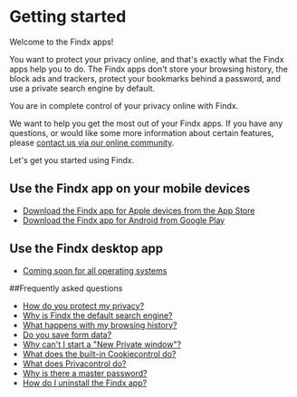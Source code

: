 # Getting started

Welcome to the Findx apps! 

You want to protect your privacy online, and that's exactly what the Findx apps help you to do. The Findx apps don't store your browsing history, the block ads and trackers, protect your bookmarks behind a password, and use a private search engine by default. 

You are in complete control of your privacy online with Findx. 

We want to help you get the most out of your Findx apps. If you have any questions, or would like some more information about certain features, please [contact us via our online community](https://forum.privacore.com/index.php?p=/categories/findxapps).

Let's get you started using Findx. 

## Use the Findx app on your mobile devices
- [Download the Findx app for Apple devices from the App Store](https://itunes.apple.com/us/app/findx-private-search-engine/id1289648958?mt=8)
- [Download the Findx app for Android from Google Play](https://play.google.com/store/apps/details?id=com.privacore.findx)

## Use the Findx desktop app
- [Coming soon for all operating systems](https://get.findx.com/desktop/)

##Frequently asked questions
- [How do you protect my privacy?](/en/findxapps/faq/protectprivacy)
- [Why is Findx the default search engine?](/en/findxapps/faq/findxdefault)
- [What happens with my browsing history?](/en/findxapps/faq/browsinghistory)
- [Do you save form data?](/en/findxapps/faq/formdata)
- [Why can't I start a "New Private window"?](/en/findxapps/faq/noprivatewindow)
- [What does the built-in Cookiecontrol do?](/en/findxapps/faq/cookiecontrol)
- [What does Privacontrol do?](/en/findxapps/faq/privacontrol)
- [Why is there a master password?](/en/findxapps/faq/masterpassword)
- [How do I uninstall the Findx app?](/en/findxapps/faq/howtoremovefindxapp)








